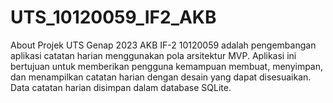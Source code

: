 # UTS_10120059_IF2_AKB

About Projek UTS Genap 2023 AKB IF-2 10120059 adalah pengembangan aplikasi catatan harian menggunakan pola arsitektur MVP. Aplikasi ini bertujuan untuk memberikan pengguna kemampuan membuat, menyimpan, dan menampilkan catatan harian dengan desain yang dapat disesuaikan. Data catatan harian disimpan dalam database SQLite.
